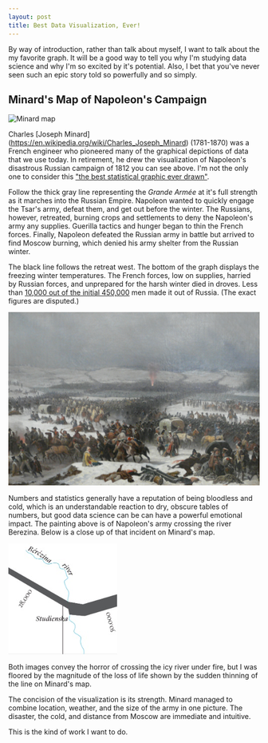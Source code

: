 ```yaml
---
layout: post
title: Best Data Visualization, Ever! 
---
```

By way of introduction, rather than talk about myself, I want to talk about the my favorite graph. It will be a good way to tell you why I'm studying data science and why I'm so excited by it's potential. Also, I bet that you've never seen such an epic story told so powerfully and so simply.

## Minard's Map of Napoleon's Campaign

![Minard map](https://raw.githubusercontent.com/John-Keating/john-keating.github.io/images/Minard_map_of_napoleon.png)

Charles [Joseph Minard] (https://en.wikipedia.org/wiki/Charles_Joseph_Minard) (1781-1870) was a French engineer who pioneered many of the graphical
depictions of data that we use today. In retirement, he drew the visualization
of Napoleon's disastrous Russian campaign of 1812 you can see above.  I'm not the only one to consider this ["the best statistical graphic ever drawn"](http://datavizblog.com/2013/05/26/dataviz-history-charles-minards-flow-map-of-napoleons-russian-campaign-of-1812-part-5/).

Follow the thick gray line
representing the _Grande Armée_ at it's full strength as it marches into the Russian
Empire. Napoleon wanted to quickly engage the Tsar's army, defeat them, and
get out before the winter. The Russians, however, retreated, burning crops and
settlements to deny the Napoleon's army any supplies. Guerilla tactics and hunger began
to thin the French forces. Finally, Napoleon defeated the Russian army in battle
but arrived to find Moscow burning, which denied his army shelter from the Russian
winter.

The black line follows the retreat west. The bottom of the graph displays the
freezing winter temperatures. The French forces, low on supplies, harried by
Russian forces, and unprepared for the harsh winter died in droves.
Less than [10,000 out of the initial 450,000](https://en.wikipedia.org/wiki/French_invasion_of_Russia) men made it out of Russia. (The
exact figures are disputed.)

![crossing the Berezina river](/images/battle_of_berezina.jpg)

Numbers and statistics generally have a reputation of being bloodless and cold, which is an understandable reaction to dry, obscure tables of numbers, but good data science can be can have a powerful emotional impact. The painting above is of Napoleon's army crossing the river
Berezina. Below is a close up of that incident on Minard's map.

![detail of Berezina river](/images/detail_of_berezina.jpg)

Both images convey the horror of crossing the icy river under fire, but
I was floored by the magnitude of the loss of life shown by the sudden thinning
of the line on Minard's map. 

The concision of the visualization is its strength. Minard managed to combine
location, weather, and the size of the army in one picture. The disaster, the cold, and distance from Moscow are immediate and intuitive. 

This is the kind of work I want to do. 
